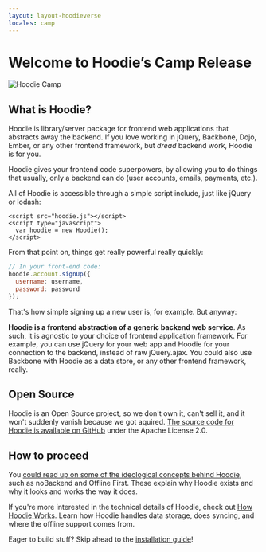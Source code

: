 ```yaml
---
layout: layout-hoodieverse
locales: camp
---
```


# Welcome to Hoodie’s Camp Release

![Hoodie Camp](http://hood.ie/dist1/content_img/index/hoodie-camp-transparent.png)

## What is Hoodie?

Hoodie is library/server package for frontend web applications that abstracts away the backend. If you love working in jQuery, Backbone, Dojo, Ember, or any other frontend framework, but *dread* backend work, Hoodie is for you.

Hoodie gives your frontend code superpowers, by allowing you to do things that usually, only a backend can do (user accounts, emails, payments, etc.).

All of Hoodie is accessible through a simple script include, just like jQuery or lodash:

<pre><code class="language-markup">&lt;script src="hoodie.js"&gt;&lt;/script&gt;
&lt;script type="javascript"&gt;
  var hoodie = new Hoodie();
&lt;/script&gt;</code></pre>

From that point on, things get really powerful really quickly:

```javascript
// In your front-end code:
hoodie.account.signUp({
  username: username,
  password: password
});
```

That's how simple signing up a new user is, for example. But anyway:

**Hoodie is a frontend abstraction of a generic backend web service**. As such, it is agnostic to your choice of frontend application framework. For example, you can use jQuery for your web app and Hoodie for your connection to the backend, instead of raw jQuery.ajax. You could also use Backbone with Hoodie as a data store, or any other frontend framework, really.

## Open Source

Hoodie is an Open Source project, so we don't own it, can't sell it, and it won't suddenly vanish because we got aquired. <a href="http://github.com/hoodiehq" target="_blank">The source code for Hoodie is available on GitHub</a> under the Apache License 2.0.

## How to proceed

You [could read up on some of the ideological concepts behind Hoodie](/en/hoodieverse/hoodie-concepts.html), such as noBackend and Offline First. These explain why Hoodie exists and why it looks and works the way it does.

If you're more interested in the technical details of Hoodie, check out [How Hoodie Works](/en/hoodieverse/how-hoodie-works.html). Learn how Hoodie handles data storage, does syncing, and where the offline support comes from.

Eager to build stuff? Skip ahead to the [installation guide](/en/start/)!
